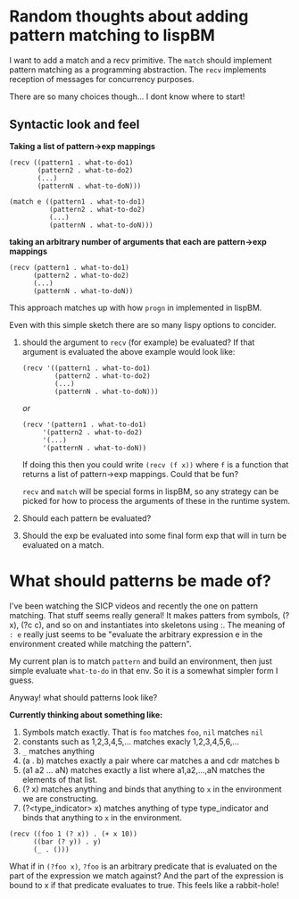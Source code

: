 
# Random thoughts about adding pattern matching to lispBM 


I want to add a match and a recv primitive. The `match` should implement pattern matching as a programming abstraction. 
The `recv` implements reception of messages for concurrency purposes. 

There are so many choices though... I dont know where to start! 



## Syntactic look and feel

**Taking a list of pattern->exp mappings**
``` 
(recv ((pattern1 . what-to-do1)
       (pattern2 . what-to-do2)
       (...)
       (patternN . what-to-doN)))
```

```
(match e ((pattern1 . what-to-do1)
          (pattern2 . what-to-do2)
          (...)
          (patternN . what-to-doN)))
```



**taking an arbitrary number of arguments that each are pattern->exp mappings**
```
(recv (pattern1 . what-to-do1)
      (pattern2 . what-to-do2)
      (...)
      (patternN . what-to-doN))
```
This approach matches up with how `progn` in implemented in lispBM.


Even with this simple sketch there are so many lispy options to concider. 
1. should the argument to `recv` (for example) be evaluated? 
   If that argument is evaluated the above example would look like: 
   
   ``` 
   (recv '((pattern1 . what-to-do1)
           (pattern2 . what-to-do2)
           (...)
           (patternN . what-to-doN)))
   ```

	*or* 
	
	``` 
   (recv '(pattern1 . what-to-do1)
         '(pattern2 . what-to-do2)
         '(...)
         '(patternN . what-to-doN))
   ```

	If doing this then you could write `(recv (f x))` where `f` is a
    function that returns a list of pattern->exp mappings. Could that be fun? 
	
	`recv` and `match` will be special forms in lispBM, so any strategy can be 
	picked for how to process the arguments of these in the runtime system. 
2. Should each pattern be evaluated? 
3. Should the exp be evaluated into some final form exp that will in turn be evaluated on a match. 


# What should patterns be made of?

I've been watching the SICP videos and recently the one on pattern matching. That stuff 
seems really general! It makes patters from symbols, (? x), (?c c), and so on and instantiates into skeletons 
using :. The meaning of `: e` really just seems to be "evaluate the arbitrary expression e in the environment 
created while matching the pattern". 

My current plan is to match `pattern` and build an environment, then just simple evaluate `what-to-do` in that 
env. So it is a somewhat simpler form I guess. 

Anyway! what should patterns look like? 

**Currently thinking about something like:** 
1. Symbols match exactly. That is `foo` matches `foo`, `nil` matches `nil` 
2. constants such as 1,2,3,4,5,... matches exacly 1,2,3,4,5,6,... 
3. `_` matches anything
4. (a . b) matches exactly a pair where car matches a and cdr matches b
5. (a1 a2 ... aN) matches exactly a list where a1,a2,...,aN matches the elements of that list. 
6. (? x) matches anything and binds that anything to `x` in the environment we are constructing. 
7. (?<type\_indicator> x) matches anything of type type\_indicator and binds that anything to `x` in the environment.


``` 
(recv ((foo 1 (? x)) . (+ x 10))
      ((bar (? y)) . y)
      (_ . ()))
```
What if in `(?foo x)`, `?foo` is an arbitrary predicate that is evaluated on the part of the expression we match 
against? And the part of the expression is bound to x if that predicate evaluates to true. This feels like a rabbit-hole!

